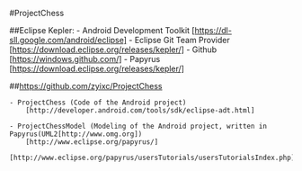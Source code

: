 #ProjectChess

##Eclipse Kepler:
	- Android Development Toolkit 	[https://dl-sll.google.com/android/eclipse]
	- Eclipse Git Team Provider		[https://download.eclipse.org/releases/kepler/]
	- Github						[https://windows.github.com/] 
	- Papyrus						[https://download.eclipse.org/releases/kepler/]

##https://github.com/zyixc/ProjectChess

	- ProjectChess (Code of the Android project) 
		[http://developer.android.com/tools/sdk/eclipse-adt.html]

	- ProjectChessModel (Modeling of the Android project, written in Papyrus(UML2[http://www.omg.org])
		[http://www.eclipse.org/papyrus/]
		[http://www.eclipse.org/papyrus/usersTutorials/usersTutorialsIndex.php]